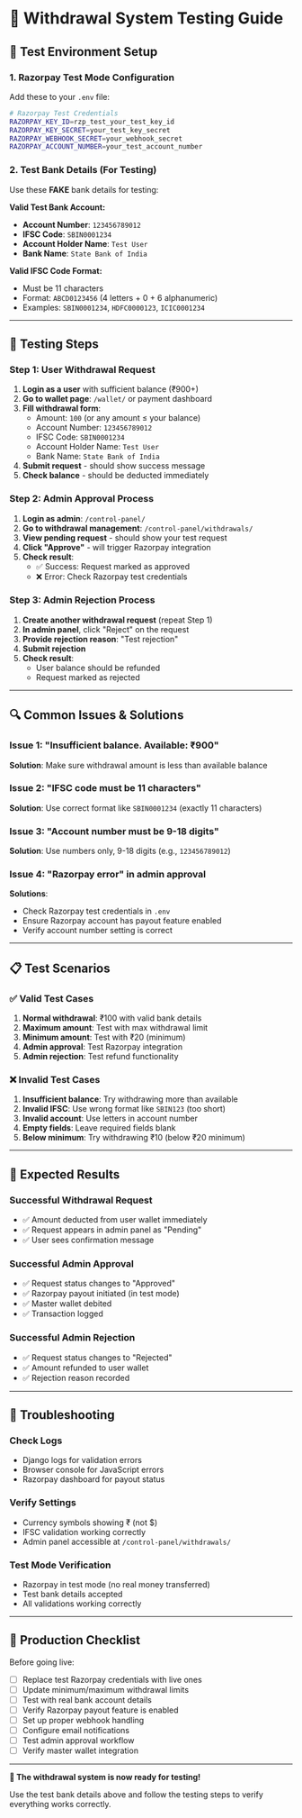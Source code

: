 # 🏦 Withdrawal System Testing Guide

## 🔧 **Test Environment Setup**

### **1. Razorpay Test Mode Configuration**
Add these to your `.env` file:
```bash
# Razorpay Test Credentials
RAZORPAY_KEY_ID=rzp_test_your_test_key_id
RAZORPAY_KEY_SECRET=your_test_key_secret
RAZORPAY_WEBHOOK_SECRET=your_webhook_secret
RAZORPAY_ACCOUNT_NUMBER=your_test_account_number
```

### **2. Test Bank Details (For Testing)**
Use these **FAKE** bank details for testing:

**Valid Test Bank Account:**
- **Account Number**: `123456789012`
- **IFSC Code**: `SBIN0001234`
- **Account Holder Name**: `Test User`
- **Bank Name**: `State Bank of India`

**Valid IFSC Code Format:**
- Must be 11 characters
- Format: `ABCD0123456` (4 letters + 0 + 6 alphanumeric)
- Examples: `SBIN0001234`, `HDFC0000123`, `ICIC0001234`

---

## 🧪 **Testing Steps**

### **Step 1: User Withdrawal Request**
1. **Login as a user** with sufficient balance (₹900+)
2. **Go to wallet page**: `/wallet/` or payment dashboard
3. **Fill withdrawal form**:
   - Amount: `100` (or any amount ≤ your balance)
   - Account Number: `123456789012`
   - IFSC Code: `SBIN0001234`
   - Account Holder Name: `Test User`
   - Bank Name: `State Bank of India`
4. **Submit request** - should show success message
5. **Check balance** - should be deducted immediately

### **Step 2: Admin Approval Process**
1. **Login as admin**: `/control-panel/`
2. **Go to withdrawal management**: `/control-panel/withdrawals/`
3. **View pending request** - should show your test request
4. **Click "Approve"** - will trigger Razorpay integration
5. **Check result**:
   - ✅ Success: Request marked as approved
   - ❌ Error: Check Razorpay test credentials

### **Step 3: Admin Rejection Process**
1. **Create another withdrawal request** (repeat Step 1)
2. **In admin panel**, click "Reject" on the request
3. **Provide rejection reason**: "Test rejection"
4. **Submit rejection**
5. **Check result**:
   - User balance should be refunded
   - Request marked as rejected

---

## 🔍 **Common Issues & Solutions**

### **Issue 1: "Insufficient balance. Available: ₹900"**
**Solution**: Make sure withdrawal amount is less than available balance

### **Issue 2: "IFSC code must be 11 characters"**
**Solution**: Use correct format like `SBIN0001234` (exactly 11 characters)

### **Issue 3: "Account number must be 9-18 digits"**
**Solution**: Use numbers only, 9-18 digits (e.g., `123456789012`)

### **Issue 4: "Razorpay error" in admin approval**
**Solutions**:
- Check Razorpay test credentials in `.env`
- Ensure Razorpay account has payout feature enabled
- Verify account number setting is correct

---

## 📋 **Test Scenarios**

### **✅ Valid Test Cases**
1. **Normal withdrawal**: ₹100 with valid bank details
2. **Maximum amount**: Test with max withdrawal limit
3. **Minimum amount**: Test with ₹20 (minimum)
4. **Admin approval**: Test Razorpay integration
5. **Admin rejection**: Test refund functionality

### **❌ Invalid Test Cases**
1. **Insufficient balance**: Try withdrawing more than available
2. **Invalid IFSC**: Use wrong format like `SBIN123` (too short)
3. **Invalid account**: Use letters in account number
4. **Empty fields**: Leave required fields blank
5. **Below minimum**: Try withdrawing ₹10 (below ₹20 minimum)

---

## 🎯 **Expected Results**

### **Successful Withdrawal Request**
- ✅ Amount deducted from user wallet immediately
- ✅ Request appears in admin panel as "Pending"
- ✅ User sees confirmation message

### **Successful Admin Approval**
- ✅ Request status changes to "Approved"
- ✅ Razorpay payout initiated (in test mode)
- ✅ Master wallet debited
- ✅ Transaction logged

### **Successful Admin Rejection**
- ✅ Request status changes to "Rejected"
- ✅ Amount refunded to user wallet
- ✅ Rejection reason recorded

---

## 🔧 **Troubleshooting**

### **Check Logs**
- Django logs for validation errors
- Browser console for JavaScript errors
- Razorpay dashboard for payout status

### **Verify Settings**
- Currency symbols showing ₹ (not $)
- IFSC validation working correctly
- Admin panel accessible at `/control-panel/withdrawals/`

### **Test Mode Verification**
- Razorpay in test mode (no real money transferred)
- Test bank details accepted
- All validations working correctly

---

## 🚀 **Production Checklist**

Before going live:
- [ ] Replace test Razorpay credentials with live ones
- [ ] Update minimum/maximum withdrawal limits
- [ ] Test with real bank account details
- [ ] Verify Razorpay payout feature is enabled
- [ ] Set up proper webhook handling
- [ ] Configure email notifications
- [ ] Test admin approval workflow
- [ ] Verify master wallet integration

---

**🎉 The withdrawal system is now ready for testing!**

Use the test bank details above and follow the testing steps to verify everything works correctly.
